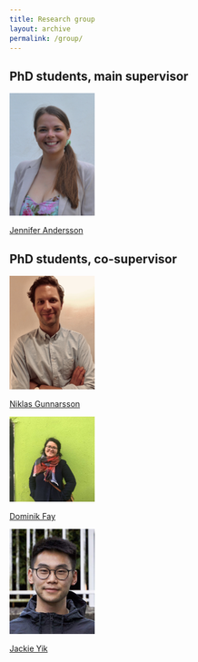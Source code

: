```yaml
---
title: Research group
layout: archive
permalink: /group/
---
```


## PhD students, main supervisor 

<img src="/images/Jennifer_Andersson.png" alt="Jennifer Andersson" width="150"/>

[Jennifer Andersson](https://www.it.uu.se/katalog/jenan985)

## PhD students, co-supervisor

<img src="/images/Niklas_Gunnarsson.jpg" alt="Niklas Gunnarsson" width="150"/>

[Niklas Gunnarsson](https://katalog.uu.se/empinfo/?id=N18-2523)

<img src="/images/bio-photo.jpg" alt="Dominik Fay" width="150"/>

[Dominik Fay](https://www.kth.se/profile/dominikf)

<img src="/images/Jackie_Yik.png" alt="Jackie Yik" width="150"/>

[Jackie Yik](https://katalog.uu.se/profile/?id=N21-1121)
